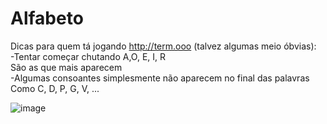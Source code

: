 # Alfabeto
Dicas para quem tá jogando http://term.ooo (talvez algumas meio óbvias):  
-Tentar começar chutando A,O, E, I, R  
São as que mais aparecem  
-Algumas consoantes simplesmente não aparecem no final das palavras  
Como C, D, P, G, V, ...  

![image](https://user-images.githubusercontent.com/50224653/153035861-e5442a96-6757-4f35-9cb7-82c63f59c27c.png)

